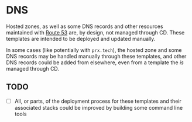 # DNS

Hosted zones, as well as some DNS records and other resources maintained with [Route 53](https://aws.amazon.com/route53/) are, by design, not managed through CD. These templates are intended to be deployed and updated manually.

In some cases (like potentially with `prx.tech`), the hosted zone and some DNS records may be handled manually through these templates, and other DNS records could be added from elsewhere, even from a template the _is_ managed through CD.

## TODO

- [ ] All, or parts, of the deployment process for these templates and their associated stacks could be improved by building some command line tools
